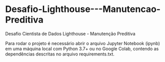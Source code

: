 # Desafio-Lighthouse---Manutencao-Preditiva

Desafio Cientista de Dados Lighthouse - Manutenção Preditiva

Para rodar o projeto é necessário abrir o arquivo Jupyter Notebook (ipynb) em uma máquina local com Python 3.7+ ou no Google Colab, contendo as dependências descritas no arquivo requirements.txt.
